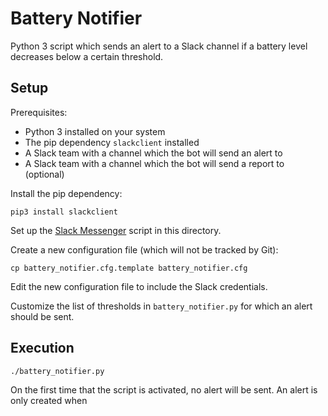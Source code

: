 # Battery Notifier

Python 3 script which sends an alert to a Slack channel if a battery level decreases below a certain threshold.

## Setup

Prerequisites:
* Python 3 installed on your system
* The pip dependency `slackclient` installed
* A Slack team with a channel which the bot will send an alert to
* A Slack team with a channel which the bot will send a report to (optional)

Install the pip dependency:
```
pip3 install slackclient
```

Set up the [Slack Messenger](https://github.com/jleung51/scripts/tree/master/modules/slack_messenger) script in this directory.

Create a new configuration file (which will not be tracked by Git):
```
cp battery_notifier.cfg.template battery_notifier.cfg
```

Edit the new configuration file to include the Slack credentials.

Customize the list of thresholds in `battery_notifier.py` for which an alert should be sent.

## Execution

```
./battery_notifier.py
```

On the first time that the script is activated, no alert will be sent. An alert is only created when
